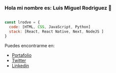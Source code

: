 ### Hola mi nombre es: Luis Miguel Rodriguez 👋

```js

const lrodve = {
  code: [HTML, CSS, JavaScript, Python]
  stack: [React, React Native, Next, NodeJS ]
}

```

Puedes encontrarme en:
 - [Portafolio](https://luismigueldev.vercel.app/)
 - [Twitter](https://twitter.com/luismigueldev/)
 - [Linkedin](https://www.linkedin.com/in/luismigueldev/)
 


<!--
**lrodve/lrodve** is a ✨ _special_ ✨ repository because its `README.md` (this file) appears on your GitHub profile.

Here are some ideas to get you started:

- 🔭 I’m currently working on ...
- 🌱 I’m currently learning ...
- 👯 I’m looking to collaborate on ...
- 🤔 I’m looking for help with ...
- 💬 Ask me about ...
- 📫 How to reach me: ...
- 😄 Pronouns: ...
- ⚡ Fun fact: ...
-->
